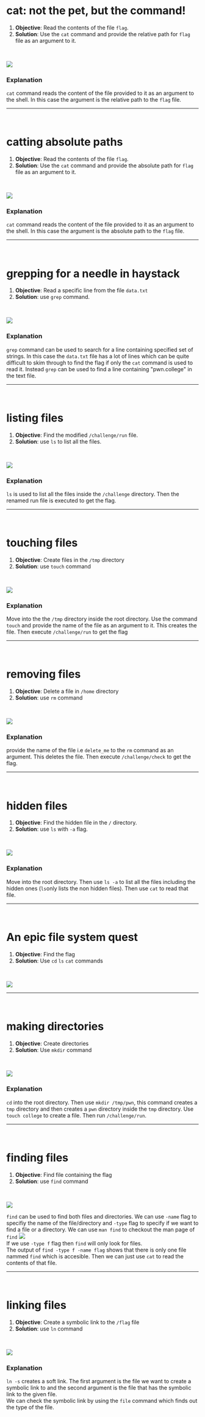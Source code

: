 # cat: not the pet, but the command!
1. **Objective**: Read the contents of the file `flag`.
2. **Solution**: Use the `cat` command and provide the relative path for `flag` file as an argument to it.

&nbsp;

![](./sc/sc9.png)

### Explanation

`cat` command reads the content of the file provided to it as an argument to the shell. In this case the argument is the relative path to the `flag` file.

***

&nbsp;

# catting absolute paths
1. **Objective**: Read the contents of the file `flag`.
2. **Solution**: Use the `cat` command and provide the absolute path for `flag` file as an argument to it.

&nbsp;

![](./sc/sc10.png)

### Explanation

`cat` command reads the content of the file provided to it as an argument to the shell. In this case the argument is the absolute path to the `flag` file.

***

&nbsp;

# grepping for a needle in haystack
1. **Objective**: Read a specific line from the file `data.txt`
2. **Solution**: use `grep` command.

&nbsp;

![](./sc/sc11.png)

### Explanation

`grep` command can be used to search for a line containing specified set of strings. In this case the `data.txt` file has a lot of lines which can be quite difficult to skim through to find the flag if only the `cat` command is used to read it. Instead `grep` can be used to find a line containing "pwn.college" in the text file.

***

&nbsp;

# listing files
1. **Objective**: Find the modified `/challenge/run` file.
2. **Solution**: use `ls` to list all the files.

&nbsp;

![](./sc/sc12.png)

### Explanation

`ls` is used to list all the files inside the `/challenge` directory. Then the renamed run file is executed to get the flag. 

***

&nbsp;

# touching files
1. **Objective**: Create files in the `/tmp` directory
2. **Solution**: use `touch` command

&nbsp;

![](./sc/sc13.png)

### Explanation

Move into the the `/tmp` directory inside the root directory. Use the command `touch` and provide the name of the file as an argument to it. This creates the file. Then execute `/challenge/run` to get the flag

***

&nbsp;

# removing files
1. **Objective**: Delete a file in `/home` directory
2. **Solution**: use `rm` command

&nbsp;

![](./sc/sc14.png)

### Explanation
provide the name of the file i.e `delete_me` to the `rm` command as an argument. This deletes the file. Then execute `/challenge/check` to get the flag.

***

&nbsp;

# hidden files
1. **Objective**: Find the hidden file in the `/` directory.
2. **Solution**: use `ls` with `-a` flag.

&nbsp;

![](./sc/sc15.png)

### Explanation
Move into the root directory. Then use `ls -a` to list all the files including the hidden ones (`ls`only lists the non hidden files). Then use `cat` to read that file.

***

&nbsp;

# An epic file system quest
1. **Objective**: Find the flag
2. **Solution**: Use `cd` `ls` `cat` commands

&nbsp; 

![](./sc/sc16.png)

***

&nbsp;

# making directories
1. **Objective**: Create directories
2. **Solution**: Use `mkdir` command

&nbsp;

![](./sc/sc17.png)

### Explanation

`cd` into the root directory. Then use `mkdir /tmp/pwn`, this command creates a `tmp` directory and then creates a `pwn` directory inside the `tmp` directory. Use `touch college` to create a file. Then run `/challenge/run`.

*** 

&nbsp;

# finding files
1. **Objective**: Find file containing the flag
2. **Solution**: use `find` command

&nbsp;

![](./sc/sc18.png)

`find` can be used to find both files and directories. We can use `-name` flag to specifiy the name of the file/directory and `-type` flag to specify if we want to find a file or a directory.
We can use `man find` to checkout the man page of `find`
![](./sc/sc19.png)\
If we use `-type f` flag then `find` will only look for files.\
The output of `find -type f -name flag` shows that there is only one file nammed `find` which is accesible. Then we can just use `cat` to read the contents of that file.

***

&nbsp;

# linking files
1. **Objective**: Create a symbolic link to the `/flag` file
2. **Solution**: use `ln` command

&nbsp;

![](./sc/sc20.png)

### Explanation
`ln -s` creates a soft link. The first argument is the file we want to create a symbolic link to and the second argument is the file that has the symbolic link to the given file.\
We can check the symbolic link by using the `file` command which finds out the type of the file.

